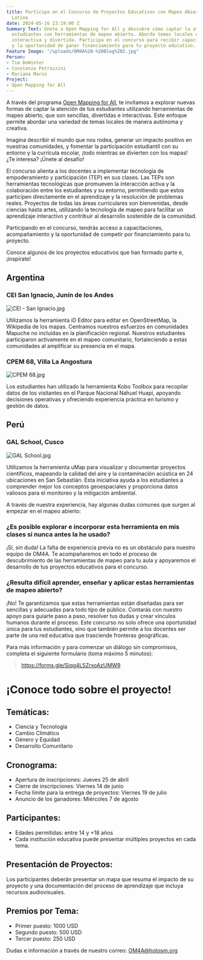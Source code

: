 ```yaml
---
title: Participa en el Concurso de Proyectos Educativos con Mapeo Abierto de América
  Latina
date: 2024-05-16 23:19:00 Z
Summary Text: Únete a Open Mapping for All y descubre cómo captar la atención de tus
  estudiantes con herramientas de mapeo abierto. Aborda temas locales de manera creativa,
  interactiva y divertida. Participa en el concurso para recibir capacitaciones, acompañamiento
  y la oportunidad de ganar financiamiento para tu proyecto educativo.
Feature Image: "/uploads/OM4A%20-%20Blog%202.jpg"
Person:
- Tim DeWinter
- Constanza Petrazzini
- Mariana Marín
Project:
- Open Mapping for All
---
```


A través del programa [Open Mapping for All](https://www.hotosm.org/projects/open-mapping-for-all/), te invitamos a explorar nuevas formas de captar la atención de tus estudiantes utilizando herramientas de mapeo abierto, que son sencillas, divertidas e interactivas. Este enfoque permite abordar una variedad de temas locales de manera autónoma y creativa.

Imagina describir el mundo que nos rodea, generar un impacto positivo en nuestras comunidades, y fomentar la participación estudiantil con su entorno y la currícula escolar, ¡todo mientras se divierten con los mapas! ¿Te interesa? ¡Únete al desafío!

El concurso alienta a los docentes a implementar tecnología de empoderamiento y participación (TEP) en sus clases. Las TEPs son herramientas tecnológicas que promueven la interacción activa y la colaboración entre los estudiantes y su entorno, permitiendo que estos participen directamente en el aprendizaje y la resolución de problemas reales. Proyectos de todas las áreas curriculares son bienvenidas, desde ciencias hasta artes, utilizando la tecnología de mapeo para facilitar un aprendizaje interactivo y contribuir al desarrollo sostenible de la comunidad.

Participando en el concurso, tendrás acceso a capacitaciones, acompañamiento y la oportunidad de competir por financiamiento para tu proyecto.

Conoce algunos de los proyectos educativos que han formado parte e, ¡inspírate!

## Argentina
### CEI San Ignacio, Junín de los Andes
![CEI - San Ignacio.jpg](/uploads/CEI%20-%20San%20Ignacio.jpg)

Utilizamos la herramienta iD Editor para editar en OpenStreetMap, la Wikipedia de los mapas. Centramos nuestros esfuerzos en comunidades Mapuche no incluidas en la planificación regional. Nuestros estudiantes participaron activamente en el mapeo comunitario, fortaleciendo a estas comunidades al amplificar su presencia en el mapa.

### CPEM 68, Villa La Angostura
![CPEM 68.jpg](/uploads/CPEM%2068.jpg)

Los estudiantes han utilizado la herramienta Kobo Toolbox para recopilar datos de los visitantes en el Parque Nacional Nahuel Huapi, apoyando decisiones operativas y ofreciendo experiencia práctica en turismo y gestión de datos.

## Perú
### GAL School, Cusco
![GAL School.jpg](/uploads/GAL%20School.jpg)

Utilizamos la herramienta uMap para visualizar y documentar proyectos científicos, mapeando la calidad del aire y la contaminación acústica en 24 ubicaciones en San Sebastián. Esta iniciativa ayuda a los estudiantes a comprender mejor los conceptos geoespaciales y proporciona datos valiosos para el monitoreo y la mitigación ambiental.

A través de nuestra experiencia, hay algunas dudas comunes que surgen al empezar en el mapeo abierto:

### ¿Es posible explorar e incorporar esta herramienta en mis clases si nunca antes la he usado?

¡Sí, sin duda! La falta de experiencia previa no es un obstáculo para nuestro equipo de OM4A. Te acompañaremos en todo el proceso de descubrimiento de las herramientas de mapeo para tu aula y apoyaremos el desarrollo de tus proyectos educativos para el concurso.

### ¿Resulta difícil aprender, enseñar y aplicar estas herramientas de mapeo abierto?

¡No! Te garantizamos que estas herramientas están diseñadas para ser sencillas y adecuadas para todo tipo de público. Contarás con nuestro apoyo para guiarte paso a paso, resolver tus dudas y crear vínculos humanos durante el proceso. Este concurso no solo ofrece una oportunidad única para tus estudiantes, sino que también permite a los docentes ser parte de una red educativa que trasciende fronteras geográficas.

Para más información y para comenzar un diálogo sin compromisos, completa el siguiente formulario (toma máximo 5 minutos):

> https://forms.gle/Siqg4L5ZrxoAzUMW9

# ¡Conoce todo sobre el proyecto!

## Temáticas:
* Ciencia y Tecnología
* Cambio Climático
* Género y Equidad
* Desarrollo Comunitario

## Cronograma:
* Apertura de inscripciones: Jueves 25 de abril
* Cierre de inscripciones: Viernes 14 de junio
* Fecha límite para la entrega de proyectos: Viernes 19 de julio
* Anuncio de los ganadores: Miércoles 7 de agosto

## Participantes:
* Edades permitidas: entre 14 y +18 años
* Cada institución educativa puede presentar múltiples proyectos en cada tema.

## Presentación de Proyectos:
Los participantes deberán presentar un mapa que resuma el impacto de su proyecto y una documentación del proceso de aprendizaje que incluya recursos audiovisuales.

## Premios por Tema:
* Primer puesto: 1000 USD
* Segundo puesto: 500 USD
* Tercer puesto: 250 USD

Dudas e información a través de nuestro correo: [OM4A@hotosm.org](mailto:OM4A@hotosm.org)